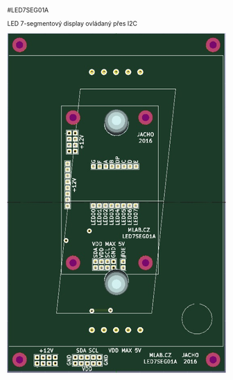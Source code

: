 <!--- PrjInfo ---> <!--- Please remove this line after manually editing --->
<!--- 00a56be08b96043df9e37d6aff7b6990 --->
<!--- Created:20170112-18:22: ---> 
<!--- Author:Mlab: ---> 
<!--- AuthorEmail:mlab@mlab.cz: ---> 
<!--- Tags:imported: ---> 
<!--- Ust:[End]: ---> 
<!--- Name:LED7SEG01A: --->
#LED7SEG01A 
<!--- LongName --->

<!--- ELongName ---> 

<!--- Lead --->
LED 7-segmentový display ovládaný přes I2C
<!--- ELead ---> 

![LeadImg](LED7SEG01A_Small.jpg) 


​
​
<!--- Description --->
<!--- EDescription --->
<!--- Content --->
<!--- EContent --->
            